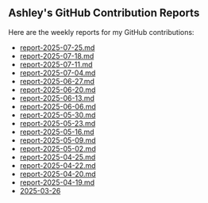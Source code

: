 ## Ashley's GitHub Contribution Reports

Here are the weekly reports for my GitHub contributions:

<!-- insert list after this marker-->
<!-- insert list after this marker-->
- [report-2025-07-25.md](reports/report-2025-07-25.md)
- [report-2025-07-18.md](reports/report-2025-07-18.md)
- [report-2025-07-11.md](reports/report-2025-07-11.md)
- [report-2025-07-04.md](reports/report-2025-07-04.md)
- [report-2025-06-27.md](reports/report-2025-06-27.md)
- [report-2025-06-20.md](reports/report-2025-06-20.md)
- [report-2025-06-13.md](reports/report-2025-06-13.md)
- [report-2025-06-06.md](reports/report-2025-06-06.md)
- [report-2025-05-30.md](reports/report-2025-05-30.md)
- [report-2025-05-23.md](reports/report-2025-05-23.md)
- [report-2025-05-16.md](reports/report-2025-05-16.md)
- [report-2025-05-09.md](reports/report-2025-05-09.md)
- [report-2025-05-02.md](reports/report-2025-05-02.md)
- [report-2025-04-25.md](reports/report-2025-04-25.md)
- [report-2025-04-22.md](reports/report-2025-04-22.md)
- [report-2025-04-20.md](reports/report-2025-04-20.md)
- [report-2025-04-19.md](reports/report-2025-04-19.md)
- [2025-03-26](reports/contributions-2025-03-26.md)

